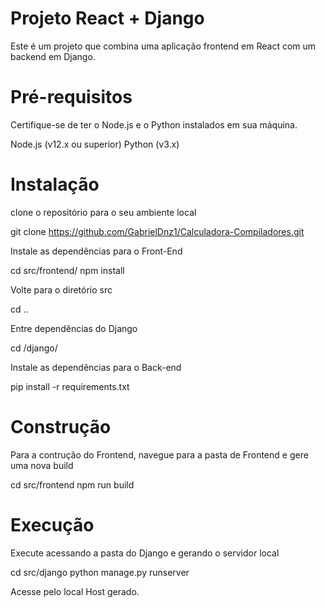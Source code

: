 <h1>Projeto React + Django</h1>
Este é um projeto que combina uma aplicação frontend em React com um backend em Django.

<h1>Pré-requisitos</h1>
<p>Certifique-se de ter o Node.js e o Python instalados em sua máquina.</p>

Node.js (v12.x ou superior)
Python (v3.x)

<h1>Instalação</h1> 
<p>clone o repositório para o seu ambiente local</p>

git clone https://github.com/GabrielDnz1/Calculadora-Compiladores.git

Instale as dependências para o Front-End

cd src/frontend/
npm install 

Volte para o diretório src 

cd ..

Entre dependências do Django

cd /django/

Instale as dependências para o Back-end

pip install -r requirements.txt

<h1>Construção</h1>

Para a contrução do Frontend, navegue para a pasta de Frontend e gere uma nova build

cd src/frontend
npm run build


<h1>Execução</h1>  

Execute acessando a pasta do Django e gerando o servidor local

cd src/django
python manage.py runserver

Acesse pelo local Host gerado.
